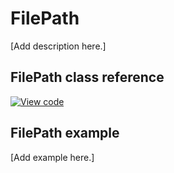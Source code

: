 # FilePath

[Add description here.]

## FilePath class reference
[![View code](https://www.mbed.com/embed/?type=library)](https://os.mbed.com/docs/mbed-os/v6.10/mbed-os-api-doxy/classmbed_1_1_file_path.html)

## FilePath example

[Add example here.]
